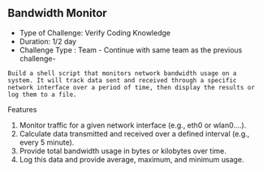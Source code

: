 ## Bandwidth Monitor
 - Type of Challenge: Verify Coding Knowledge
 - Duration: 1/2 day
 - Challenge Type : Team - Continue with same team as the previous challenge-
```
Build a shell script that monitors network bandwidth usage on a system. It will track data sent and received through a specific network interface over a period of time, then display the results or log them to a file.
```

Features
1. Monitor traffic for a given network interface (e.g., eth0 or wlan0....).
2. Calculate data transmitted and received over a defined interval (e.g., every 5 minute).
3. Provide total bandwidth usage in bytes or kilobytes over time.
4. Log this data and provide average, maximum, and minimum usage.
